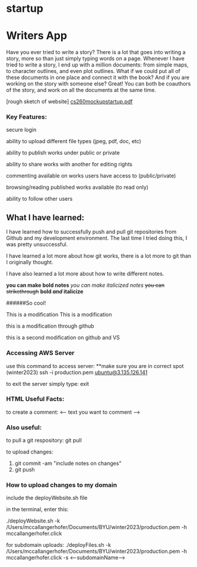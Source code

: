 # startup

# Writers App

Have you ever tried to write a story? There is a lot that goes into writing a story, more so than just simply typing words on a page. Whenever I have tried to write a story, I end up with a million documents: from simple maps, to character outlines, and even plot outlines. What if we could put all of these documents in one place and connect it with the book? And if you are working on the story with someone else? Great! You can both be coauthors of the story, and work on all the documents at the same time.

[rough sketch of website]
[cs260mockupstartup.pdf](https://github.com/mangerhofer/startup/files/10526064/cs260mockupstartup.pdf)




### Key Features:

secure login

ability to upload different file types (jpeg, pdf, doc, etc)

ability to publish works under public or private

ability to share works with another for editing rights

commenting available on works users have access to (public/private)

browsing/reading published works available (to read only)

ability to follow other users 

## What I have learned:
I have learned how to successfully push and pull git repositories from Github and my development environment. The last time I tried doing this, I was pretty unsuccessful.

I have learned a lot more about how git works, there is a lot more to git than I originally thought.

I have also learned a lot more about how to write different notes.

**you can make bold notes**
*you can make italicized notes*
~~you can strikethrough~~
**bold _and_ italicize**

######So cool!

This is a modification
This is a modification

this is a modification through github

this is a second modification on github and VS


### Accessing AWS Server

use this command to access server: 
**make sure you are in correct spot (winter2023)
    ssh -i production.pem ubuntu@3.135.126.141

to exit the server simply type:
    exit

### HTML Useful Facts:

to create a comment: <-- text you want to comment -->

### Also useful:

to pull a git respository: git pull

to upload changes: 
1. git commit -am "include notes on changes"
2. git push


### How to upload changes to my domain

include the deployWebsite.sh file

in the terminal, enter this:

./deployWebsite.sh  -k /Users/mccallangerhofer/Documents/BYU/winter2023/production.pem -h mccallangerhofer.click

for subdomain uploads:
./deployFiles.sh -k /Users/mccallangerhofer/Documents/BYU/winter2023/production.pem -h mccallangerhofer.click -s <--subdomainName-->


